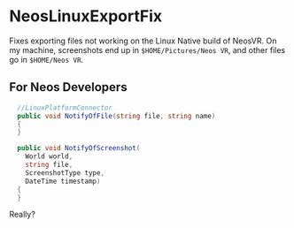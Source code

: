 # NeosLinuxExportFix
Fixes exporting files not working on the Linux Native build of NeosVR. On my machine, screenshots end up in ``$HOME/Pictures/Neos VR``, and other files go in ``$HOME/Neos VR``.

## For Neos Developers
```cs
  //LinuxPlatformConnector
  public void NotifyOfFile(string file, string name)
  {
  }

  public void NotifyOfScreenshot(
    World world,
    string file,
    ScreenshotType type,
    DateTime timestamp)
  {
  }
```
Really?
